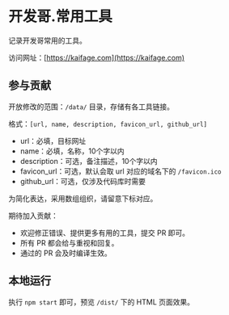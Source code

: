 # 开发哥.常用工具

记录开发哥常用的工具。

访问网址：[https://kaifage.com](https://kaifage.com)

## 参与贡献

开放修改的范围：`/data/` 目录，存储有各工具链接。

格式：`[url, name, description, favicon_url, github_url]`

 - url：必填，目标网址
 - name：必填，名称，10个字以内
 - description：可选，备注描述，10个字以内
 - favicon_url：可选，默认会取 url 对应的域名下的 `/favicon.ico`
 - github_url：可选，仅涉及代码库时需要

为简化表达，采用数组组织，请留意下标对应。

期待加入贡献：

 - 欢迎修正错误、提供更多有用的工具，提交 PR 即可。
 - 所有 PR 都会给与重视和回复。
 - 通过的 PR 会及时编译生效。

## 本地运行

执行 `npm start` 即可，预览 `/dist/` 下的 HTML 页面效果。
